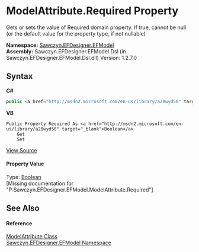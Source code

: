 # ModelAttribute.Required Property 
 

Gets or sets the value of Required domain property. If true, cannot be null (or the default value for the property type, if not nullable)

**Namespace:**&nbsp;<a href="N_Sawczyn_EFDesigner_EFModel">Sawczyn.EFDesigner.EFModel</a><br />**Assembly:**&nbsp;Sawczyn.EFDesigner.EFModel.Dsl (in Sawczyn.EFDesigner.EFModel.Dsl.dll) Version: 1.2.7.0

## Syntax

**C#**<br />
``` C#
public <a href="http://msdn2.microsoft.com/en-us/library/a28wyd50" target="_blank">bool</a> Required { get; set; }
```

**VB**<br />
``` VB
Public Property Required As <a href="http://msdn2.microsoft.com/en-us/library/a28wyd50" target="_blank">Boolean</a>
	Get
	Set
```

<a href="https://github.com/msawczyn/EFDesigner/tree/master/src/Dsl/GeneratedCode/DomainClasses.cs#L5358" title="View the source code">View Source</a><br />

#### Property Value
Type: <a href="http://msdn2.microsoft.com/en-us/library/a28wyd50" target="_blank">Boolean</a><br />\[Missing <value> documentation for "P:Sawczyn.EFDesigner.EFModel.ModelAttribute.Required"\]

## See Also


#### Reference
<a href="T_Sawczyn_EFDesigner_EFModel_ModelAttribute">ModelAttribute Class</a><br /><a href="N_Sawczyn_EFDesigner_EFModel">Sawczyn.EFDesigner.EFModel Namespace</a><br />